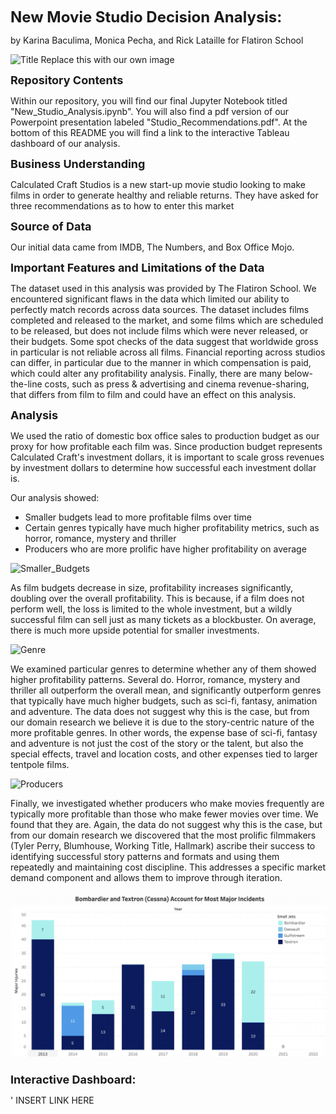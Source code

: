  <font size="+2">**New Movie Studio Decision Analysis:** </font>

by  Karina Baculima, Monica Pecha, and Rick Lataille for Flatiron School

![Title](https://github.com/rjlatail/Phase_2_Repo/blob/main/Images/title.png)
Replace this with our own image

<font size="+1">**Repository Contents**</font>

Within our repository, you will find our final Jupyter Notebook titled "New_Studio_Analysis.ipynb". You will also find a pdf version of our Powerpoint presentation labeled "Studio_Recommendations.pdf". At the bottom of this README you will find a link to the interactive Tableau dashboard of our analysis.


<font size="+1">**Business Understanding**</font>

Calculated Craft Studios is a new start-up movie studio looking to make films in order to generate healthy and reliable returns.  They have asked for three recommendations as to how to enter this market

<font size="+1">**Source of Data**</font>

Our initial data came from IMDB, The Numbers, and Box Office Mojo.

<font size="+1">**Important Features and Limitations of the Data**</font>

The dataset used in this analysis was provided by The Flatiron School.  We encountered significant flaws in the data which limited our ability to perfectly match records across data sources.  The dataset includes films completed and released to the market, and some films which are scheduled to be released, but does not include films which were never released, or their budgets.  Some spot checks of the data suggest that worldwide gross in particular is not reliable across all films.  Financial reporting across studios can differ, in particular due to the manner in which compensation is paid, which could alter any profitability analysis.  Finally, there are many below-the-line costs, such as press & advertising and cinema revenue-sharing, that differs from film to film and could have an effect on this analysis.

<font size="+1">**Analysis**</font>

We used the ratio of domestic box office sales to production budget as our proxy for how profitable each film was.  Since production budget represents Calculated Craft's investment dollars, it is important to scale gross revenues by investment dollars to determine how successful each investment dollar is.

Our analysis showed:
- Smaller budgets lead to more profitable films over time
- Certain genres typically have much higher profitability metrics, such as horror, romance, mystery and thriller
- Producers who are more prolific have higher profitability on average

![Smaller_Budgets](https://github.com/rjlatail/Phase_2_Repo/blob/main/Images/smaller_budgets.png)

As film budgets decrease in size, profitability increases significantly, doubling over the overall profitability.  This is because, if a film does not perform well, the loss is limited to the whole investment, but a wildly successful film can sell just as many tickets as a blockbuster.  On average, there is much more upside potential for smaller investments.


![Genre](https://github.com/rjlatail/Phase_2_Repo/blob/main/Images/genre.png)

We examined particular genres to determine whether any of them showed higher profitability patterns.  Several do.  Horror, romance, mystery and thriller all outperform the overall mean, and significantly outperform genres that typically have much higher budgets, such as sci-fi, fantasy, animation and adventure.  The data does not suggest why this is the case, but from our domain research we believe it is due to the story-centric nature of the more profitable genres.  In other words, the expense base of sci-fi, fantasy and adventure is not just the cost of the story or the talent, but also the special effects, travel and location costs, and other expenses tied to larger tentpole films.

![Producers](https://github.com/rjlatail/Phase_2_Repo/blob/main/Images/smaller_budgets.png)

Finally, we investigated whether producers who make movies frequently are typically more profitable than those who make fewer movies over time.  We found that they are.  Again, the data do not suggest why this is the case, but from our domain research we discovered that the most prolific filmmakers (Tyler Perry, Blumhouse, Working Title, Hallmark) ascribe their success to identifying successful story patterns and formats and using them repeatedly and maintaining cost discipline.  This addresses a specific market demand component and allows them to improve through iteration.

![Private](https://github.com/alliwar/aircraft_risk/blob/main/Aviation%20Images/Screen%20Shot%202024-03-07%20at%205.25.15%20PM.png?raw=true)


<font size="+1">**Interactive Dashboard:**</font>

' INSERT LINK HERE
